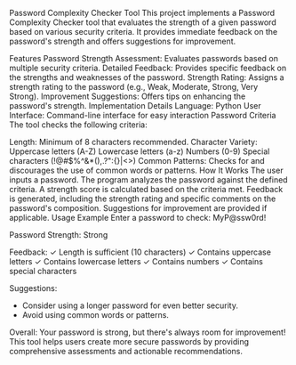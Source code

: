 Password Complexity Checker Tool
This project implements a Password Complexity Checker tool that evaluates the strength of a given password based on various security criteria. It provides immediate feedback on the password's strength and offers suggestions for improvement.

Features
Password Strength Assessment: Evaluates passwords based on multiple security criteria.
Detailed Feedback: Provides specific feedback on the strengths and weaknesses of the password.
Strength Rating: Assigns a strength rating to the password (e.g., Weak, Moderate, Strong, Very Strong).
Improvement Suggestions: Offers tips on enhancing the password's strength.
Implementation Details
Language: Python
User Interface: Command-line interface for easy interaction
Password Criteria
The tool checks the following criteria:

Length: Minimum of 8 characters recommended.
Character Variety:
Uppercase letters (A-Z)
Lowercase letters (a-z)
Numbers (0-9)
Special characters (!@#$%^&*(),.?":{}|<>)
Common Patterns: Checks for and discourages the use of common words or patterns.
How It Works
The user inputs a password.
The program analyzes the password against the defined criteria.
A strength score is calculated based on the criteria met.
Feedback is generated, including the strength rating and specific comments on the password's composition.
Suggestions for improvement are provided if applicable.
Usage Example
Enter a password to check: MyP@ssw0rd!

Password Strength: Strong

Feedback:
✓ Length is sufficient (10 characters)
✓ Contains uppercase letters
✓ Contains lowercase letters
✓ Contains numbers
✓ Contains special characters

Suggestions:
- Consider using a longer password for even better security.
- Avoid using common words or patterns.

Overall: Your password is strong, but there's always room for improvement!
This tool helps users create more secure passwords by providing comprehensive assessments and actionable recommendations.
